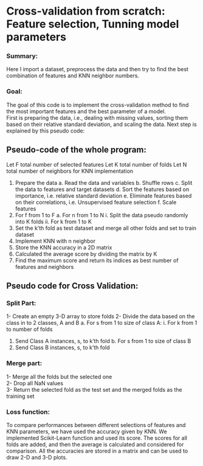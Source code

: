 # Cross-validation from scratch: Feature selection, Tunning model parameters

### Summary:
Here I import a dataset, preprocess the data and then try to find the best combination of features and KNN neighbor numbers.
### Goal:
The goal of this code is to implement the cross-validation method to find the most important features and the best parameter of a model.  
First is preparing the data, i.e., dealing with missing values,  sorting them based on their relative standard deviation,  and scaling the data. Next step is explained by this pseudo code:

## Pseudo-code of the whole program:
Let F total number of selected features
Let K total number of folds
Let N total number of neighbors for KNN implementation
1.    Prepare the data
a.    Read the data and variables
b.    Shuffle rows
c.    Split the data to features and target datasets
d.    Sort the features based on importance, i.e. relative standard deviation
e.    Eliminate features based on their correlations, i.e. Unsupervised feature selection
f.    Scale features
2.    For f from 1 to F
a.    For n from 1 to N
i.    Split the data pseudo randomly into K folds
ii.    For k from 1 to K
1.    Set the k’th fold as test dataset and merge all other folds and set to train dataset
2.    Implement KNN with n neighbor
3.    Store the KNN accuracy in a 2D matrix
3.    Calculated the average score by dividing the matrix by K
4.    Find the maximum score and return its indices as best number of features and neighbors

## Pseudo code for Cross Validation:
### Split Part:
1-    Create an empty 3-D array to store folds
2-    Divide the data based on the class in to 2 classes, A and B
a.    For s from 1 to size of class A:
i.    For k from 1 to number of folds
1.    Send Class A instances, s,  to k’th fold
b.    For s from 1  to size of class B 
1.    Send Class B instances, s,  to k’th fold

### Merge part:
1-    Merge all the folds but the selected one  
2-    Drop all NaN values  
3-    Return the selected fold as the test set and the merged folds as the training set  
### Loss function:
To compare performances between different selections of features and KNN parameters, we have used the accuracy given by KNN. We implemented Scikit-Learn function and used its score. The scores for all folds are added, and then the average is calculated and considered for comparison. All the accuracies are stored in a matrix and can be used to draw 2-D and 3-D plots.







